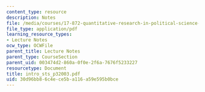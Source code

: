 ```yaml
---
content_type: resource
description: Notes
file: /media/courses/17-872-quantitative-research-in-political-science-and-public-policy-spring-2004/30d96bb86c4ece5ba116a59e595b0bce_intro_sts_p32003.pdf
file_type: application/pdf
learning_resource_types:
- Lecture Notes
ocw_type: OCWFile
parent_title: Lecture Notes
parent_type: CourseSection
parent_uid: 003474d2-860a-0f0e-2f6a-7676f5233227
resourcetype: Document
title: intro_sts_p32003.pdf
uid: 30d96bb8-6c4e-ce5b-a116-a59e595b0bce
---
```

